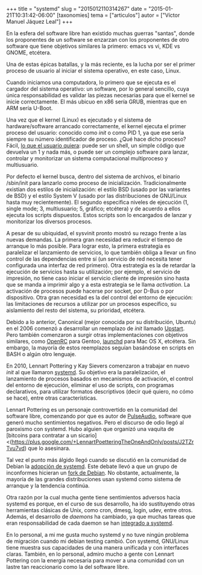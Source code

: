 +++
title = "systemd"
slug = "2015012110314267"
date = "2015-01-21T10:31:42-06:00"
[taxonomies]
tema = ["articulos"]
autor = ["Víctor Manuel Jáquez Leal"]
+++

En la esfera del software libre han existido muchas guerras "santas", donde los
proponentes de un software se enzarzan con los proponentes de otro software que
tiene objetivos similares la primero: emacs vs vi, KDE vs GNOME, etcétera.

Una de estas épicas batallas, y la más reciente, es la lucha por ser el primer
proceso de usuario al iniciar el sistema operativo, en este caso, Linux.

<!-- more -->

Cuando iniciamos una computadora, lo primero que se ejecuta es el cargador del
sistema operativo: un software, por lo general sencillo, cuya única
responsabilidad es validar las piezas necesarias para que el kernel se inicie
correctamente. El más ubicuo en x86 sería GRUB, mientras que en ARM sería
U-Boot.

Una vez que el kernel (Linux) es ejecutado y el sistema de hardware/software
arrancado correctamente, el kernel ejecuta el primer proceso del usuario:
conocido como *init* o como PID 1, ya que ese sería siempre su número
identificador de proceso. ¿Qué hace dicho proceso? Fácil, [lo que el usuario
quiera](https://felipec.wordpress.com/2013/11/04/init/): puede ser un shell, un
simple código que devuelva un 1 y nada más, o puede ser un complejo software
para lanzar, controlar y monitorizar un sistema computacional multiproceso y
multiusuario.

Por defecto el kernel busca, dentro del sistema de archivos, el binario
/sbin/init para lanzarlo como proceso de inicialización. Tradicionalmente
existían dos estilos de inicialización: el estilo BSD (usado por las variantes
de BSD) y el estilo System V (usado por las distribuciones de GNU/Linux hasta
muy recientemente). El segundo especifica niveles de ejecución (1, single mode;
3, multiusuario; 5, gráfico; etcétera) y de acuerdo a ellos ejecuta los scripts
dispuestos. Estos scripts son lo encargados de lanzar y monitorizar los diversos
procesos.

A pesar de su ubiquidad, el sysvinit pronto mostró su rezago frente a las nuevas
demandas. La primera gran necesidad era reducir el tiempo de arranque lo más
posible. Para lograr esto, la primera estrategia es paralelizar el lanzamiento
de servicios, lo que también obliga a llevar un fino control de las dependencias
entre sí (un servicio de red necesita tener configurada una interfaz de red
primero). Otra estrategia es la de retardar la ejecución de servicios hasta su
utilización; por ejemplo, el servicio de impresión, no tiene caso iniciar el
servicio cliente de impresión sino hasta que se manda a imprimir algo y a esta
estrategia se le llama *activation*. La activación de procesos puede hacerse por
socket, por D-Bus o por dispositivo. Otra gran necesidad es la del control del
entorno de ejecución: las limitaciones de recursos a utilizar por un procesos
específico, su aislamiento del resto del sistema, su prioridad, etcétera.

Debido a lo anterior, Canonical (mejor conocida por su distribución, Ubuntu) en
el 2006 comenzó a desarrollar un reemplazo de *init* llamado
[Upstart](http://upstart.ubuntu.com/). Pero también comenzaron a surgir otras
implementaciones con objetivos similares, como
[OpenRC](http://www.gentoo.org/proj/en/base/openrc/) para Gentoo,
[launchd](http://opensource.apple.com/source/launchd/) para Mac OS X, etcétera.
Sin embargo, la mayoría de estos reemplazos seguían basándose en scripts en BASH
o algún otro lenguaje.

En 2010, Lennart Pottering y Kay Sievers comenzaron a trabajar en nuevo *init*
al que llamaron [systemd](http://freedesktop.org/wiki/Software/systemd/). Su
objetivo era la paralelización, el lanzamiento de procesos basados en mecanismos
de activación, el control del entorno de ejecución, eliminar el uso de scripts,
con programas declarativos, para utilizar formatos descriptivos (decir qué
quiero, no cómo se hace), entre otras características.

Lennart Pottering es un personaje controvertido en la comunidad del software
libre, comenzando por que es autor de
[PulseAudio](http://www.freedesktop.org/wiki/Software/PulseAudio/), software que
generó mucho sentimientos negativos. Pero el discurso de odio llegó al paroxismo
con systemd. Hubo alguien que organizó una vaquita de [bitcoins para contratar a
un
sicario]<(https://plus.google.com/+LennartPoetteringTheOneAndOnly/posts/J2TZrTvu7vd)
que lo asesinara.

Tal vez el punto más álgido llegó cuando se discutió en la comunidad de Debian
la [adopción de systemd](https://www.debian.org/vote/2014/vote_003). Este debate
llevó a que un grupo de inconformes hicieran un [fork de
Debian](https://devuan.org/). No obstante, actualmente, la mayoría de las
grandes distribuciones usan systemd como sistema de arranque y la tendencia
continúa.

Otra razón por la cual mucha gente tiene sentimientos adversos hacia systemd es
porque, en el curso de sus desarrollo, ha ido sustituyendo otras herramientas
clásicas de Unix, como cron, dmesg, login, udev, entre otros. Además, el
desarrollo de *daemons* ha cambiado, ya que muchas tareas que eran
responsabilidad de cada daemon se han [integrado a
systemd](http://www.freedesktop.org/software/systemd/man/daemon.html).

En lo personal, a mi me gusta mucho systemd y no tuve ningún problema de
migración cuando mi debian testing cambió. Con systemd, GNU/Linux tiene muestra
sus capacidades de una manera unificada y con interfaces claras. También, en lo
personal, admiro mucho a gente con Lennart Pottering con la energía necesaria
para mover a una comunidad con un lastre tan reaccionario como la del software
libre.
